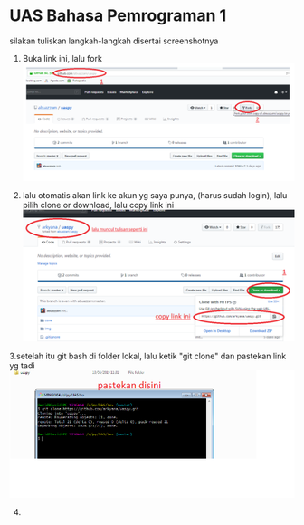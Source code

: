 # UAS Bahasa Pemrograman 1

silakan tuliskan langkah-langkah disertai screenshotnya

1. Buka link ini, lalu fork <br/>
![alt text](https://raw.githubusercontent.com/arkyana/uaspy/master/ss/1.png)

2. lalu otomatis akan link ke akun yg saya punya, (harus sudah login), lalu pilih clone or download, lalu copy link ini<br/>
![alt text](https://raw.githubusercontent.com/arkyana/uaspy/master/ss/2.png)

3.setelah itu git bash di folder lokal, lalu ketik "git clone" dan pastekan link yg tadi<br/>
![alt text](https://raw.githubusercontent.com/arkyana/uaspy/master/ss/3.png)


4. 
